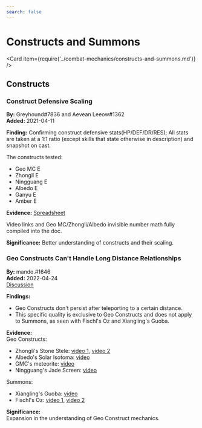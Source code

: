```yaml
---
search: false
---
```


# Constructs and Summons

<Card item={require('../combat-mechanics/constructs-and-summons.md')} />

## Constructs

### Construct Defensive Scaling

**By:** Greyhound\#7836 and Aevean Leeow\#1362  
**Added:** 2021-04-11

**Finding:** Confirming construct defensive stats\(HP/DEF/DR/RES\); All stats are taken at a 1:1 ratio \(except skills that state otherwise in description\) and snapshot on cast.

The constructs tested:

* Geo MC E
* Zhongli E
* Ningguang E
* Albedo E
* Ganyu E
* Amber E

**Evidence:** [Spreadsheet](https://docs.google.com/spreadsheets/d/1n1ZqZ5FK62NQTc2ETqdojLCnPyoVVPyAxvOT4X-xZ2Q/edit#gid=0)

Video links and Geo MC/Zhongli/Albedo invisible number math fully compiled into the doc.

**Significance:** Better understanding of constructs and their scaling.

### Geo Constructs Can't Handle Long Distance Relationships

**By:** mando.\#1646  
**Added:** 2022-04-24  
[Discussion](https://tickets.deeznuts.moe/ticket-archive/attachments_945097851195777054_967813434605437018_transcript-geo-constructs-cant-handle-long-distance-relationship.html)  

**Findings:**  
* Geo Constructs don't persist after teleporting to a certain distance.
* This specific quality is exclusive to Geo Constructs and does not apply to Summons, as seen with Fischl's Oz and Xiangling's Guoba.

**Evidence:**  
Geo Constructs:  
* Zhongli's Stone Stele: [video 1](https://youtu.be/NarGeWgMkt0), [video 2](https://youtu.be/NX2vEWomhzg)
* Albedo's Solar Isotoma: [video](https://youtu.be/IHc9nuiZdOs)
* GMC's meteorite: [video](https://youtu.be/JnDDv-Sj1VI) 
* Ningguang's Jade Screen: [video](https://youtu.be/Ext43kane6w)

Summons:  
* Xiangling's Guoba: [video](https://youtu.be/m3zzeY9nzzg)
* Fischl's Oz: [video 1](https://youtu.be/bcJN2CIPLPs), [video 2](https://youtu.be/LSYvgN_cDY8)

**Significance:**  
Expansion in the understanding of Geo Construct mechanics.  
